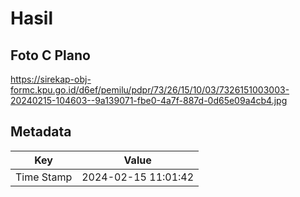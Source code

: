 # Hasil

## Foto C Plano

https://sirekap-obj-formc.kpu.go.id/d6ef/pemilu/pdpr/73/26/15/10/03/7326151003003-20240215-104603--9a139071-fbe0-4a7f-887d-0d65e09a4cb4.jpg


## Metadata

| Key        | Value               |
| ---------- | ------------------- |
| Time Stamp | 2024-02-15 11:01:42 |




